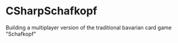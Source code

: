 CSharpSchafkopf
===============

Building a multiplayer version of the traditional bavarian card game "Schafkopf"

